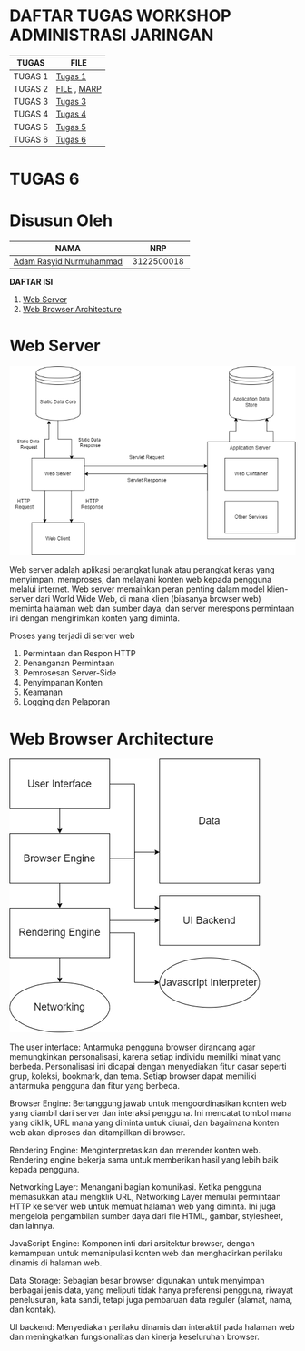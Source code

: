 # DAFTAR TUGAS WORKSHOP ADMINISTRASI JARINGAN

| TUGAS | FILE |
| ------| -----|
| TUGAS 1|  [Tugas 1](https://github.com/adamrasyid01/SysAdmin-3122500018/blob/main/Tugas1.md) |
| TUGAS 2| [FILE](Tugas_2) , [MARP](Tugas_2/assets/2_Slide_SystemAdministrasi.md)|
| TUGAS 3| [Tugas 3](https://github.com/adamrasyid01/SysAdmin-3122500018/blob/main/Tugas_3/README.md)|
| TUGAS 4| [Tugas 4](https://github.com/adamrasyid01/SysAdmin-3122500018/tree/main/Tugas_4)|
| TUGAS 5| [Tugas 5](https://github.com/adamrasyid01/SysAdmin-3122500018/blob/main/Tugas_5/README.md)|                               
| TUGAS 6| [Tugas 6](https://github.com/adamrasyid01/SysAdmin-3122500018/blob/main/Tugas_6/README.md)|                               

# TUGAS 6

# Disusun Oleh

| NAMA | NRP |
| ---- | --- |
| [Adam Rasyid Nurmuhammad](https://github.com/adamrasyid01)| 3122500018 | 

**DAFTAR ISI**

1. [Web Server](#web-server)
2. [Web Browser Architecture](#web-browser-architecture)


# Web Server
![Gambar Web Server](https://github.com/adamrasyid01/SysAdmin-3122500018/blob/main/Tugas_6/Web%20Server.drawio.png)

Web server adalah aplikasi perangkat lunak atau perangkat keras yang menyimpan, memproses, dan melayani konten web kepada pengguna melalui internet. Web server memainkan peran penting dalam model klien-server dari World Wide Web, di mana klien (biasanya browser web) meminta halaman web dan sumber daya, dan server merespons permintaan ini dengan mengirimkan konten yang diminta.

Proses yang terjadi di server web

1. Permintaan dan Respon HTTP
2. Penanganan Permintaan
3. Pemrosesan Server-Side
4. Penyimpanan Konten
5. Keamanan
6. Logging dan Pelaporan

# Web Browser Architecture

![Gambar Web Browser](https://github.com/adamrasyid01/SysAdmin-3122500018/blob/main/Tugas_6/Web%20Browser.drawio.png)

The user interface: Antarmuka pengguna browser dirancang agar memungkinkan personalisasi, karena setiap individu memiliki minat yang berbeda. Personalisasi ini dicapai dengan menyediakan fitur dasar seperti grup, koleksi, bookmark, dan tema. Setiap browser dapat memiliki antarmuka pengguna dan fitur yang berbeda.

Browser Engine: Bertanggung jawab untuk mengoordinasikan konten web yang diambil dari server dan interaksi pengguna. Ini mencatat tombol mana yang diklik, URL mana yang diminta untuk diurai, dan bagaimana konten web akan diproses dan ditampilkan di browser.

Rendering Engine: Menginterpretasikan dan merender konten web. Rendering engine bekerja sama untuk memberikan hasil yang lebih baik kepada pengguna.

Networking Layer: Menangani bagian komunikasi. Ketika pengguna memasukkan atau mengklik URL, Networking Layer memulai permintaan HTTP ke server web untuk memuat halaman web yang diminta. Ini juga mengelola pengambilan sumber daya dari file HTML, gambar, stylesheet, dan lainnya.

JavaScript Engine: Komponen inti dari arsitektur browser, dengan kemampuan untuk memanipulasi konten web dan menghadirkan perilaku dinamis di halaman web.

Data Storage: Sebagian besar browser digunakan untuk menyimpan berbagai jenis data, yang meliputi tidak hanya preferensi pengguna, riwayat penelusuran, kata sandi, tetapi juga pembaruan data reguler (alamat, nama, dan kontak).

UI backend: Menyediakan perilaku dinamis dan interaktif pada halaman web dan meningkatkan fungsionalitas dan kinerja keseluruhan browser.
